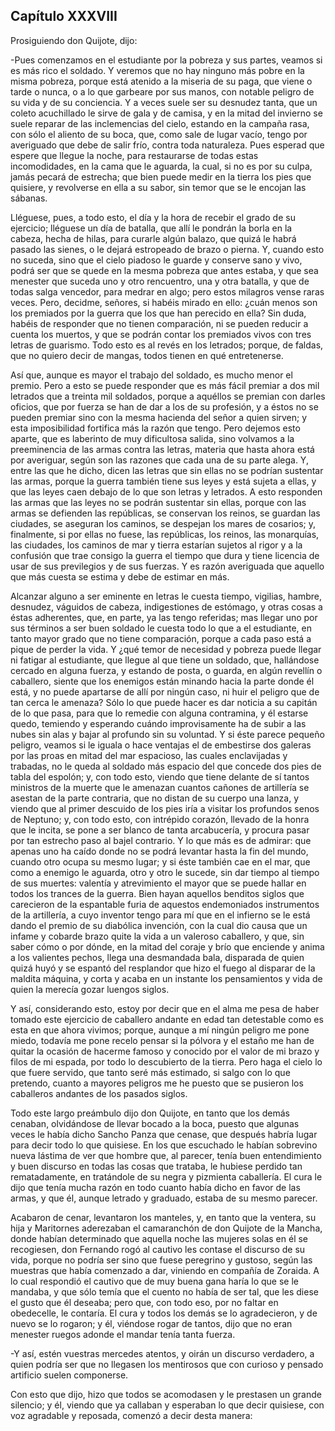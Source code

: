 Capítulo XXXVIII
----------------

Prosiguiendo don Quijote, dijo:

-Pues comenzamos en el estudiante por la pobreza y sus partes, veamos si es más rico el soldado. Y veremos que no hay ninguno más pobre en la misma pobreza, porque está atenido a la miseria de su paga, que viene o tarde o nunca, o a lo que garbeare por sus manos, con notable peligro de su vida y de su conciencia. Y a veces suele ser su desnudez tanta, que un coleto acuchillado le sirve de gala y de camisa, y en la mitad del invierno se suele reparar de las inclemencias del cielo, estando en la campaña rasa, con sólo el aliento de su boca, que, como sale de lugar vacío, tengo por averiguado que debe de salir frío, contra toda naturaleza. Pues esperad que espere que llegue la noche, para restaurarse de todas estas incomodidades, en la cama que le aguarda, la cual, si no es por su culpa, jamás pecará de estrecha; que bien puede medir en la tierra los pies que quisiere, y revolverse en ella a su sabor, sin temor que se le encojan las sábanas.

Lléguese, pues, a todo esto, el día y la hora de recebir el grado de su ejercicio; lléguese un día de batalla, que allí le pondrán la borla en la cabeza, hecha de hilas, para curarle algún balazo, que quizá le habrá pasado las sienes, o le dejará estropeado de brazo o pierna. Y, cuando esto no suceda, sino que el cielo piadoso le guarde y conserve sano y vivo, podrá ser que se quede en la mesma pobreza que antes estaba, y que sea menester que suceda uno y otro rencuentro, una y otra batalla, y que de todas salga vencedor, para medrar en algo; pero estos milagros vense raras veces. Pero, decidme, señores, si habéis mirado en ello: ¿cuán menos son los premiados por la guerra que los que han perecido en ella? Sin duda, habéis de responder que no tienen comparación, ni se pueden reducir a cuenta los muertos, y que se podrán contar los premiados vivos con tres letras de guarismo. Todo esto es al revés en los letrados; porque, de faldas, que no quiero decir de mangas, todos tienen en qué entretenerse.

Así que, aunque es mayor el trabajo del soldado, es mucho menor el premio. Pero a esto se puede responder que es más fácil premiar a dos mil letrados que a treinta mil soldados, porque a aquéllos se premian con darles oficios, que por fuerza se han de dar a los de su profesión, y a éstos no se pueden premiar sino con la mesma hacienda del señor a quien sirven; y esta imposibilidad fortifica más la razón que tengo. Pero dejemos esto aparte, que es laberinto de muy dificultosa salida, sino volvamos a la preeminencia de las armas contra las letras, materia que hasta ahora está por averiguar, según son las razones que cada una de su parte alega. Y, entre las que he dicho, dicen las letras que sin ellas no se podrían sustentar las armas, porque la guerra también tiene sus leyes y está sujeta a ellas, y que las leyes caen debajo de lo que son letras y letrados. A esto responden las armas que las leyes no se podrán sustentar sin ellas, porque con las armas se defienden las repúblicas, se conservan los reinos, se guardan las ciudades, se aseguran los caminos, se despejan los mares de cosarios; y, finalmente, si por ellas no fuese, las repúblicas, los reinos, las monarquías, las ciudades, los caminos de mar y tierra estarían sujetos al rigor y a la confusión que trae consigo la guerra el tiempo que dura y tiene licencia de usar de sus previlegios y de sus fuerzas. Y es razón averiguada que aquello que más cuesta se estima y debe de estimar en más.

Alcanzar alguno a ser eminente en letras le cuesta tiempo, vigilias, hambre, desnudez, váguidos de cabeza, indigestiones de estómago, y otras cosas a éstas adherentes, que, en parte, ya las tengo referidas; mas llegar uno por sus términos a ser buen soldado le cuesta todo lo que a el estudiante, en tanto mayor grado que no tiene comparación, porque a cada paso está a pique de perder la vida. Y ¿qué temor de necesidad y pobreza puede llegar ni fatigar al estudiante, que llegue al que tiene un soldado, que, hallándose cercado en alguna fuerza, y estando de posta, o guarda, en algún revellín o caballero, siente que los enemigos están minando hacia la parte donde él está, y no puede apartarse de allí por ningún caso, ni huir el peligro que de tan cerca le amenaza? Sólo lo que puede hacer es dar noticia a su capitán de lo que pasa, para que lo remedie con alguna contramina, y él estarse quedo, temiendo y esperando cuándo improvisamente ha de subir a las nubes sin alas y bajar al profundo sin su voluntad. Y si éste parece pequeño peligro, veamos si le iguala o hace ventajas el de embestirse dos galeras por las proas en mitad del mar espacioso, las cuales enclavijadas y trabadas, no le queda al soldado más espacio del que concede dos pies de tabla del espolón; y, con todo esto, viendo que tiene delante de sí tantos ministros de la muerte que le amenazan cuantos cañones de artillería se asestan de la parte contraria, que no distan de su cuerpo una lanza, y viendo que al primer descuido de los pies iría a visitar los profundos senos de Neptuno; y, con todo esto, con intrépido corazón, llevado de la honra que le incita, se pone a ser blanco de tanta arcabucería, y procura pasar por tan estrecho paso al bajel contrario. Y lo que más es de admirar: que apenas uno ha caído donde no se podrá levantar hasta la fin del mundo, cuando otro ocupa su mesmo lugar; y si éste también cae en el mar, que como a enemigo le aguarda, otro y otro le sucede, sin dar tiempo al tiempo de sus muertes: valentía y atrevimiento el mayor que se puede hallar en todos los trances de la guerra. Bien hayan aquellos benditos siglos que carecieron de la espantable furia de aquestos endemoniados instrumentos de la artillería, a cuyo inventor tengo para mí que en el infierno se le está dando el premio de su diabólica invención, con la cual dio causa que un infame y cobarde brazo quite la vida a un valeroso caballero, y que, sin saber cómo o por dónde, en la mitad del coraje y brío que enciende y anima a los valientes pechos, llega una desmandada bala, disparada de quien quizá huyó y se espantó del resplandor que hizo el fuego al disparar de la maldita máquina, y corta y acaba en un instante los pensamientos y vida de quien la merecía gozar luengos siglos.

Y así, considerando esto, estoy por decir que en el alma me pesa de haber tomado este ejercicio de caballero andante en edad tan detestable como es esta en que ahora vivimos; porque, aunque a mí ningún peligro me pone miedo, todavía me pone recelo pensar si la pólvora y el estaño me han de quitar la ocasión de hacerme famoso y conocido por el valor de mi brazo y filos de mi espada, por todo lo descubierto de la tierra. Pero haga el cielo lo que fuere servido, que tanto seré más estimado, si salgo con lo que pretendo, cuanto a mayores peligros me he puesto que se pusieron los caballeros andantes de los pasados siglos.

Todo este largo preámbulo dijo don Quijote, en tanto que los demás cenaban, olvidándose de llevar bocado a la boca, puesto que algunas veces le había dicho Sancho Panza que cenase, que después habría lugar para decir todo lo que quisiese. En los que escuchado le habían sobrevino nueva lástima de ver que hombre que, al parecer, tenía buen entendimiento y buen discurso en todas las cosas que trataba, le hubiese perdido tan rematadamente, en tratándole de su negra y pizmienta caballería. El cura le dijo que tenía mucha razón en todo cuanto había dicho en favor de las armas, y que él, aunque letrado y graduado, estaba de su mesmo parecer.

Acabaron de cenar, levantaron los manteles, y, en tanto que la ventera, su hija y Maritornes aderezaban el camaranchón de don Quijote de la Mancha, donde habían determinado que aquella noche las mujeres solas en él se recogiesen, don Fernando rogó al cautivo les contase el discurso de su vida, porque no podría ser sino que fuese peregrino y gustoso, según las muestras que había comenzado a dar, viniendo en compañía de Zoraida. A lo cual respondió el cautivo que de muy buena gana haría lo que se le mandaba, y que sólo temía que el cuento no había de ser tal, que les diese el gusto que él deseaba; pero que, con todo eso, por no faltar en obedecelle, le contaría. El cura y todos los demás se lo agradecieron, y de nuevo se lo rogaron; y él, viéndose rogar de tantos, dijo que no eran menester ruegos adonde el mandar tenía tanta fuerza.

-Y así, estén vuestras mercedes atentos, y oirán un discurso verdadero, a quien podría ser que no llegasen los mentirosos que con curioso y pensado artificio suelen componerse.

Con esto que dijo, hizo que todos se acomodasen y le prestasen un grande silencio; y él, viendo que ya callaban y esperaban lo que decir quisiese, con voz agradable y reposada, comenzó a decir desta manera:
